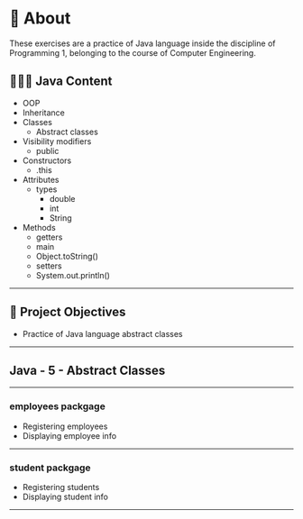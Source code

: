 # 💬 About

These exercises are a practice of Java language inside the discipline of Programming 1, belonging to the course of Computer Engineering.

## 👨🏽‍💻 Java Content

- OOP
- Inheritance
- Classes
  - Abstract classes
- Visibility modifiers
  - public
- Constructors
  - .this
- Attributes
  - types
    - double
    - int
    - String
- Methods
  - getters
  - main
  - Object.toString()
  - setters
  - System.out.println()

---

## 🎯 Project Objectives

- Practice of Java language abstract classes

---

## Java  - 5 - Abstract Classes

---

### employees packgage

- Registering employees
- Displaying employee info

---

### student packgage

- Registering students
- Displaying student info

---
